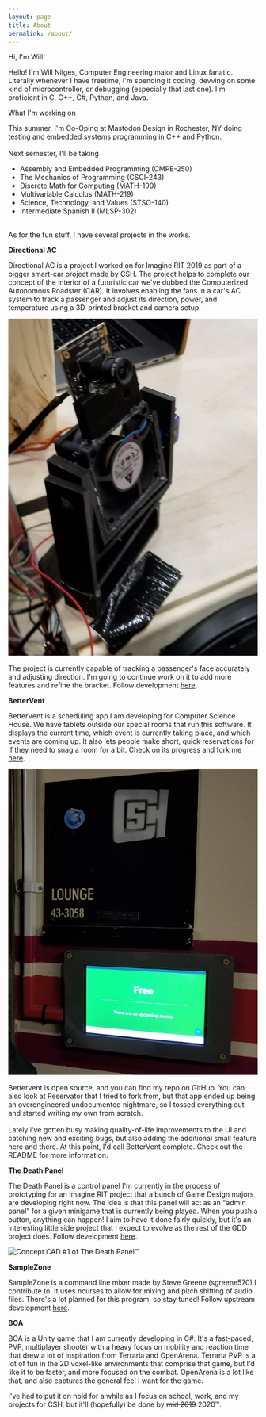 ```yaml
---
layout: page
title: About
permalink: /about/
---
```

<!--My main section about me and my skills-->
<p class="sectionHeaders">Hi, I'm Will!</p>
<p>Hello! I'm Will Nilges, Computer Engineering major and Linux fanatic. Literally whenever I have freetime, I'm spending it coding, devving on some kind of microcontroller, or debugging (especially that last one). I'm proficient in C, C++, C#, Python, and Java.</p>
<p class="sectionHeaders">What I'm working on</p>
<p>This summer, I'm Co-Oping at Mastodon Design in Rochester, NY doing testing and embedded systems programming in C++ and Python.
    <br><br>
    Next semester, I'll be taking
    <ul>
        <li>Assembly and Embedded Programming (CMPE-250)</li>
        <li>The Mechanics of Programming (CSCI-243)</li>
        <li>Discrete Math for Computing (MATH-190)</li>
        <li>Multivariable Calculus (MATH-219)</li>
        <li>Science, Technology, and Values (STSO-140)</li>
        <li>Intermediate Spanish II (MLSP-302)</li>
    </ul>
    <br>
    As for the fun stuff, I have several projects in the works.
</p>
<p><strong>Directional AC</strong></p>
<p>Directional AC is a project I worked on for Imagine RIT 2019 as part of a bigger smart-car project made by CSH. The project helps to complete our concept of the interior of a futuristic car we've dubbed the Computerized Autonomous Roadster (CAR). It involves enabling the fans in a car's AC system to track a passenger and adjust its direction, power, and temperature using a 3D-printed bracket and camera setup.</p>

<!-- <img src="_posts/images/dirac-imagine-2019.png" alt="Directional AC on display at Imagine RIT"> -->
![Directional AC on display at Imagine RIT](_posts/images/dirac-imagine-2019.png)

<p>The project is currently capable of tracking a passenger's face accurately and adjusting direction. I'm going to continue work on it to add more features and refine the bracket. Follow development <a href="https://github.com/willnilges/directionalac">here</a>.</p>

<p><strong>BetterVent</strong></p>
<p>BetterVent is a scheduling app I am developing for Computer Science House. We have tablets outside our special rooms that run this software. It displays the current time, which event is currently taking place, and which events are coming up. It also lets people make short, quick reservations for if they need to snag a room for a bit. Check on its progress and fork me <a href="https://www.github.com/willnilges/bettervent">here</a>.</p>

<img src="_posts/images/bettervent-image.png" alt="bettervent on display in front of the lounge.">

<p>Bettervent is open source, and you can find my repo on GitHub. You can also look at Reservator that I tried to fork from, but that app ended up being an overengineered undocumented nightmare, so I tossed everything out and started writing my own from scratch.
<br><br>
Lately i've gotten busy making quality-of-life improvements to the UI and catching new and exciting bugs, but also adding the additional small feature here and there. At this point, I'd call BetterVent complete.  Check out the README for more information.</p>

<p><strong>The Death Panel</strong></p>
<p>The Death Panel is a control panel I'm currently in the process of prototyping for an Imagine RIT project that a bunch of Game Design majors are developing right now. The idea is that this panel will act as an "admin panel" for a given minigame that is currently being played. When you push a button, anything can happen! I aim to have it done fairly quickly, but it's an interesting little side project that I expect to evolve as the rest of the GDD project does. Follow development <a href="https://www.github.com/willnilges/deathpanel">here</a>.</p>

<img src="posts/images/deathpanel-concept1.png" alt="Concept CAD #1 of The Death Panel™">

<p><strong>SampleZone</strong></p>
<p>
SampleZone is a command line mixer made by Steve Greene (sgreene570) I contribute to. It uses ncurses to allow for mixing and pitch shifting of audio files. There's a lot planned for this program, so stay tuned! Follow upstream development <a href="https://www.github.com/sgreene570/sampleZone">here</a>.
</p>

<p><strong>BOA</strong></p>
<p>BOA is a Unity game that I am currently developing in C#. It's a fast-paced, PVP, multiplayer shooter with a heavy focus on mobility and reaction time that drew a lot of inspiration from Terraria and OpenArena. Terraria PVP is a lot of fun in the 2D voxel-like environments that comprise that game, but I'd like it to be faster, and more focused on the combat. OpenArena is a lot like that, and also captures the general feel I want for the game.</p>
<p>I've had to put it on hold for a while as I focus on school, work, and my projects for CSH, but it'll (hopefully) be done by <s>mid 2019</s> 2020™.</p>

